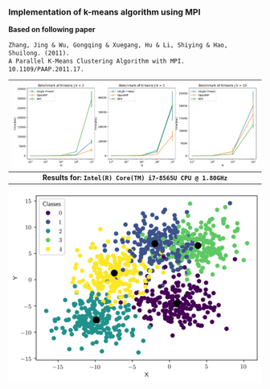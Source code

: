 ### Implementation of k-means algorithm using MPI

**Based on following paper**

    Zhang, Jing & Wu, Gongqing & Xuegang, Hu & Li, Shiying & Hao, Shuilong. (2011).
    A Parallel K-Means Clustering Algorithm with MPI. 10.1109/PAAP.2011.17.

| ![figures/benchmark_lenovo.png](figures/lenovo_new_results.png) |
| :-----------------------------------------------------------: |
|  **Results for: `Intel(R) Core(TM) i7-8565U CPU @ 1.80GHz`**  |

![example](figures/kmeans-example.png)
